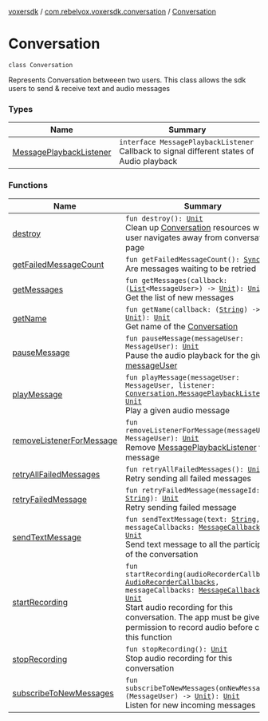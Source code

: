[voxersdk](../../index.md) / [com.rebelvox.voxersdk.conversation](../index.md) / [Conversation](./index.md)

# Conversation

`class Conversation`

Represents Conversation betweeen two users.
This class allows the sdk users to send &amp; receive text and audio messages

### Types

| Name | Summary |
|---|---|
| [MessagePlaybackListener](-message-playback-listener/index.md) | `interface MessagePlaybackListener`<br>Callback to signal different states of Audio playback |

### Functions

| Name | Summary |
|---|---|
| [destroy](destroy.md) | `fun destroy(): `[`Unit`](https://kotlinlang.org/api/latest/jvm/stdlib/kotlin/-unit/index.html)<br>Clean up [Conversation](./index.md) resources when user navigates away from conversation page |
| [getFailedMessageCount](get-failed-message-count.md) | `fun getFailedMessageCount(): `[`SyncData`](../../com.rebelvox.voxersdk.synchronization/-sync-data/index.md)<br>Are messages waiting to be retried |
| [getMessages](get-messages.md) | `fun getMessages(callback: (`[`List`](https://kotlinlang.org/api/latest/jvm/stdlib/kotlin.collections/-list/index.html)`<MessageUser>) -> `[`Unit`](https://kotlinlang.org/api/latest/jvm/stdlib/kotlin/-unit/index.html)`): `[`Unit`](https://kotlinlang.org/api/latest/jvm/stdlib/kotlin/-unit/index.html)<br>Get the list of new messages |
| [getName](get-name.md) | `fun getName(callback: (`[`String`](https://kotlinlang.org/api/latest/jvm/stdlib/kotlin/-string/index.html)`) -> `[`Unit`](https://kotlinlang.org/api/latest/jvm/stdlib/kotlin/-unit/index.html)`): `[`Unit`](https://kotlinlang.org/api/latest/jvm/stdlib/kotlin/-unit/index.html)<br>Get name of the [Conversation](./index.md) |
| [pauseMessage](pause-message.md) | `fun pauseMessage(messageUser: MessageUser): `[`Unit`](https://kotlinlang.org/api/latest/jvm/stdlib/kotlin/-unit/index.html)<br>Pause the audio playback for the given [messageUser](pause-message.md#com.rebelvox.voxersdk.conversation.Conversation$pauseMessage(com.rebelvox.dataaccessor.messageAccessor.MessageUser)/messageUser) |
| [playMessage](play-message.md) | `fun playMessage(messageUser: MessageUser, listener: `[`Conversation.MessagePlaybackListener`](-message-playback-listener/index.md)`): `[`Unit`](https://kotlinlang.org/api/latest/jvm/stdlib/kotlin/-unit/index.html)<br>Play a given audio message |
| [removeListenerForMessage](remove-listener-for-message.md) | `fun removeListenerForMessage(messageUser: MessageUser): `[`Unit`](https://kotlinlang.org/api/latest/jvm/stdlib/kotlin/-unit/index.html)<br>Remove [MessagePlaybackListener](-message-playback-listener/index.md) for message |
| [retryAllFailedMessages](retry-all-failed-messages.md) | `fun retryAllFailedMessages(): `[`Unit`](https://kotlinlang.org/api/latest/jvm/stdlib/kotlin/-unit/index.html)<br>Retry sending all failed messages |
| [retryFailedMessage](retry-failed-message.md) | `fun retryFailedMessage(messageId: `[`String`](https://kotlinlang.org/api/latest/jvm/stdlib/kotlin/-string/index.html)`): `[`Unit`](https://kotlinlang.org/api/latest/jvm/stdlib/kotlin/-unit/index.html)<br>Retry sending failed message |
| [sendTextMessage](send-text-message.md) | `fun sendTextMessage(text: `[`String`](https://kotlinlang.org/api/latest/jvm/stdlib/kotlin/-string/index.html)`, messageCallbacks: `[`MessageCallbacks`](../-message-callbacks/index.md)`): `[`Unit`](https://kotlinlang.org/api/latest/jvm/stdlib/kotlin/-unit/index.html)<br>Send text message to all the participants of the conversation |
| [startRecording](start-recording.md) | `fun startRecording(audioRecorderCallbacks: `[`AudioRecorderCallbacks`](../-audio-recorder-callbacks/index.md)`, messageCallbacks: `[`MessageCallbacks`](../-message-callbacks/index.md)`): `[`Unit`](https://kotlinlang.org/api/latest/jvm/stdlib/kotlin/-unit/index.html)<br>Start audio recording for this conversation. The app must be given permission to record audio before calling this function |
| [stopRecording](stop-recording.md) | `fun stopRecording(): `[`Unit`](https://kotlinlang.org/api/latest/jvm/stdlib/kotlin/-unit/index.html)<br>Stop audio recording for this conversation |
| [subscribeToNewMessages](subscribe-to-new-messages.md) | `fun subscribeToNewMessages(onNewMessage: (MessageUser) -> `[`Unit`](https://kotlinlang.org/api/latest/jvm/stdlib/kotlin/-unit/index.html)`): `[`Unit`](https://kotlinlang.org/api/latest/jvm/stdlib/kotlin/-unit/index.html)<br>Listen for new incoming messages |
